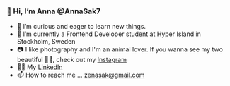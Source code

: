 ### 👋 Hi, I’m Anna @AnnaSak7
- 👀 I’m curious and eager to learn new things.
- 🌱 I’m currently a Frontend Developer student at Hyper Island in Stockholm, Sweden
- 📷 I like photography and I'm an animal lover. If you wanna see my two beautiful 🐶🐶, check out my [Instagram](https://www.instagram.com/annakaiyamato/)
- 🧑‍💼 My [LinkedIn](https://www.linkedin.com/in/anna-sakurai-111-11101/)
- 📫 How to reach me ... zenasak@gmail.com

<!---
AnnaSak7/AnnaSak7 is a ✨ special ✨ repository because its `README.md` (this file) appears on your GitHub profile.
You can click the Preview link to take a look at your changes.
--->
